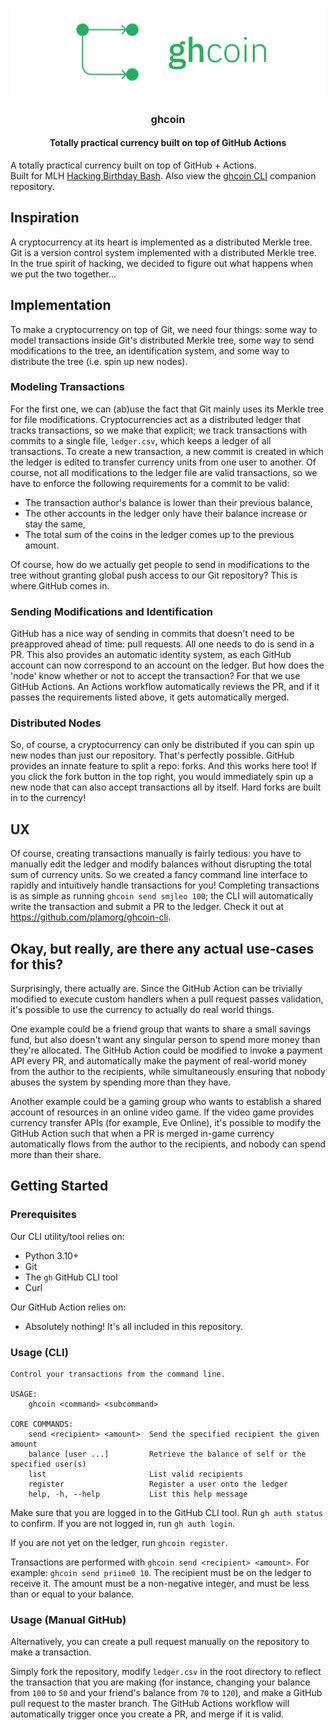 <p align="center">
  <a href="" rel="noopener">
 <img src="./docs/logo.png" alt="ghcoin logo"></a>
</p>

<h3 align="center">ghcoin</h3>
<h4 align="center">Totally practical currency built on top of GitHub Actions</h3>

A totally practical currency built on top of GitHub + Actions.  
Built for MLH [Hacking Birthday Bash](https://organize.mlh.io/participants/events/8331-hacking-birthday-bash).
Also view the [ghcoin CLI](https://github.com/plamorg/ghcoin-cli) companion repository.

## Inspiration

A cryptocurrency at its heart is implemented as a distributed Merkle tree.
Git is a version control system implemented with a distributed Merkle tree.
In the true spirit of hacking, we decided to figure out what happens when we put the two together...

## Implementation

To make a cryptocurrency on top of Git, we need four things: some way to model
transactions inside Git's distributed Merkle tree, some way to send modifications to the tree, an identification system,
and some way to distribute the tree (i.e. spin up new nodes).

### Modeling Transactions

For the first one, we can (ab)use the fact that Git mainly uses its Merkle tree for file modifications. 
Cryptocurrencies act as a distributed ledger that tracks transactions, so we make that explicit; we track
transactions with commits to a single file, `ledger.csv`, which keeps a ledger of all transactions. 
To create a new transaction, a new commit is created in which the ledger is edited to transfer currency units from one user to another. 
Of course, not all modifications to the ledger file are valid transactions, so we have to enforce the following requirements
for a commit to be valid:

- The transaction author's balance is lower than their previous balance,
- The other accounts in the ledger only have their balance increase or stay the same,
- The total sum of the coins in the ledger comes up to the previous amount.

Of course, how do we actually get people to send in modifications to the tree without granting global push
access to our Git repository? This is where GitHub comes in.

### Sending Modifications and Identification

GitHub has a nice way of sending in commits that doesn't need to be preapproved ahead of time: pull requests. All one needs to do
is send in a PR. This also provides an automatic identity system, as each GitHub account can now correspond to an account on the ledger.
But how does the 'node' know whether or not to accept the transaction? For that we use GitHub Actions.
An Actions workflow automatically reviews the PR, and if it passes the requirements listed above, it gets automatically merged.

### Distributed Nodes

So, of course, a cryptocurrency can only be distributed if you can spin up new nodes than just our repository. That's perfectly possible. GitHub provides
an innate feature to split a repo: forks. And this works here too! If you click the fork button in the top right,
you would immediately spin up a new node that can also accept transactions all by itself.
Hard forks are built in to the currency!

## UX

Of course, creating transactions manually is fairly tedious: you have to manually
edit the ledger and modify balances without disrupting the total sum of currency
units. So we created a fancy command line interface to rapidly and
intuitively handle transactions for you! Completing transactions is as simple as
running `ghcoin send smjleo 100`; the CLI will automatically write the
transaction and submit a PR to the ledger. Check it out at https://github.com/plamorg/ghcoin-cli.

## Okay, but really, are there any actual use-cases for this?

Surprisingly, there actually are. Since the GitHub Action can be trivially modified to execute custom handlers 
when a pull request passes validation, it's possible to use the currency to actually do real world things.

One example could be a friend group that wants to share a small savings fund, but also doesn't want any
singular person to spend more money than they're allocated. The GitHub Action could be modified to invoke a payment
API every PR, and automatically make the payment of real-world money from the author to the recipients, while simultaneously
ensuring that nobody abuses the system by spending more than they have.

Another example could be a gaming group who wants to establish a shared account of resources in an online video game.
If the video game provides currency transfer APIs (for example, Eve Online), it's possible to modify the GitHub Action 
such that when a PR is merged in-game currency automatically flows from the author to the recipients, and nobody can spend
more than their share.

## Getting Started

### Prerequisites

Our CLI utility/tool relies on:
- Python 3.10+
- Git
- The `gh` GitHub CLI tool
- Curl

Our GitHub Action relies on:
- Absolutely nothing! It's all included in this repository.

### Usage (CLI)

```
Control your transactions from the command line.

USAGE:
    ghcoin <command> <subcommand>

CORE COMMANDS:
    send <recipient> <amount>  Send the specified recipient the given amount
    balance [user ...]         Retrieve the balance of self or the specified user(s)
    list                       List valid recipients
    register                   Register a user onto the ledger
    help, -h, --help           List this help message
```

Make sure that you are logged in to the GitHub CLI tool. Run `gh auth status` to
confirm. If you are not logged in, run `gh auth login`.

If you are not yet on the ledger, run `ghcoin register`.

Transactions are performed with `ghcoin send <recipient> <amount>`. For example:
`ghcoin send priime0 10`. The recipient must be on the ledger to receive it. The
amount must be a non-negative integer, and must be less than or equal to your
balance.

### Usage (Manual GitHub)

Alternatively, you can create a pull request manually on the repository to make
a transaction. 

Simply fork the repository, modify `ledger.csv` in the root directory to reflect
the transaction that you are making (for instance, changing your balance from
`100` to `50` and your friend's balance from `70` to `120`), and make a GitHub
pull request to the master branch. The GitHub Actions workflow will
automatically trigger once you create a PR, and merge if it is valid.
